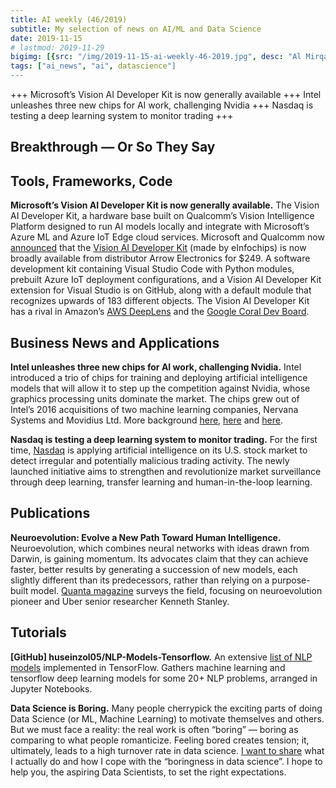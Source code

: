 ```yaml
---
title: AI weekly (46/2019)
subtitle: My selection of news on AI/ML and Data Science
date: 2019-11-15
# lastmod: 2019-11-29
bigimg: [{src: "/img/2019-11-15-ai-weekly-46-2019.jpg", desc: "Al Mirqab, near Cannes (2018)"}]
tags: ["ai_news", "ai", datascience"]
---
```


+++ Microsoft’s Vision AI Developer Kit is now generally available +++ Intel unleashes three new chips for AI work, challenging Nvidia +++ Nasdaq is testing a deep learning system to monitor trading +++


<!--more-->

## Breakthrough &mdash; Or So They Say




## Tools, Frameworks, Code

**Microsoft’s Vision AI Developer Kit is now generally available.** The Vision AI Developer Kit, a hardware base built on Qualcomm’s Vision Intelligence Platform designed to run AI models locally and integrate with Microsoft’s Azure ML and Azure IoT Edge cloud services. Microsoft and Qualcomm now [announced](https://azure.microsoft.com/en-us/blog/microsoft-and-qualcomm-accelerate-ai-with-vision-ai-developer-kit/) that the [Vision AI Developer Kit](https://venturebeat.com/2019/09/03/microsofts-vision-ai-developer-kit-is-now-generally-available/) (made by eInfochips) is now broadly available from distributor Arrow Electronics for $249. A software development kit containing Visual Studio Code with Python modules, prebuilt Azure IoT deployment configurations, and a Vision AI Developer Kit extension for Visual Studio is on GitHub, along with a default module that recognizes upwards of 183 different objects. The Vision AI Developer Kit has a rival in Amazon’s [AWS DeepLens](https://venturebeat.com/2017/11/29/amazon-unveils-deeplens-a-249-camera-for-deep-learning/) and the [Google Coral Dev Board](https://venturebeat.com/2019/03/06/google-begins-selling-the-150-coral-dev-board-a-hardware-kit-for-accelerated-ai-edge-computing/).




## Business News and Applications

**Intel unleashes three new chips for AI work, challenging Nvidia.** Intel introduced a trio of chips for training and deploying artificial intelligence models that will allow it to step up the competition against Nvidia, whose graphics processing units dominate the market. The chips grew out of Intel’s 2016 acquisitions of two machine learning companies, Nervana Systems and Movidius Ltd. More background [here](https://www.intel.ai/nnp-aisummit/#gs.fmldpp), [here](https://www.extremetech.com/computing/296990-intel-nervana-nnp-i-nnp-t-a-training-inference) and [here](https://siliconangle.com/2019/11/12/challenging-nvidia-intel-unleashes-new-chips-ai-training-inference/).

**Nasdaq is testing a deep learning system to monitor trading.** 
For the first time, [Nasdaq](https://www.nasdaq.com/articles/for-the-first-time-nasdaq-is-using-artificial-intelligence-to-surveil-u.s.-stock-market) is applying artificial intelligence on its U.S. stock market to detect irregular and potentially malicious trading activity. The newly launched initiative aims to strengthen and revolutionize market surveillance through deep learning, transfer learning and human-in-the-loop learning.


## Publications

**Neuroevolution: Evolve a New Path Toward Human Intelligence.** Neuroevolution, which combines neural networks with ideas drawn from Darwin, is gaining momentum. Its advocates claim that they can achieve faster, better results by generating a succession of new models, each slightly different than its predecessors, rather than relying on a purpose-built model. [Quanta magazine](https://www.quantamagazine.org/computers-evolve-a-new-path-toward-human-intelligence-20191106/) surveys the field, focusing on neuroevolution pioneer and Uber senior researcher Kenneth Stanley.

## Tutorials

**[GitHub] huseinzol05/NLP-Models-Tensorflow.** An extensive [list of NLP models](https://github.com/huseinzol05/NLP-Models-Tensorflow) implemented in TensorFlow. Gathers machine learning and tensorflow deep learning models for some 20+ NLP problems, arranged in Jupyter Notebooks. 

**Data Science is Boring.** Many people cherrypick the exciting parts of doing Data Science (or ML, Machine Learning) to motivate themselves and others. But we must face a reality: the real work is often “boring” — boring as comparing to what people romanticize. Feeling bored creates tension; it, ultimately, leads to a high turnover rate in data science. [I want to share](https://towardsdatascience.com/data-science-is-boring-1d43473e353e) what I actually do and how I cope with the “boringness in data science”. I hope to help you, the aspiring Data Scientists, to set the right expectations.  